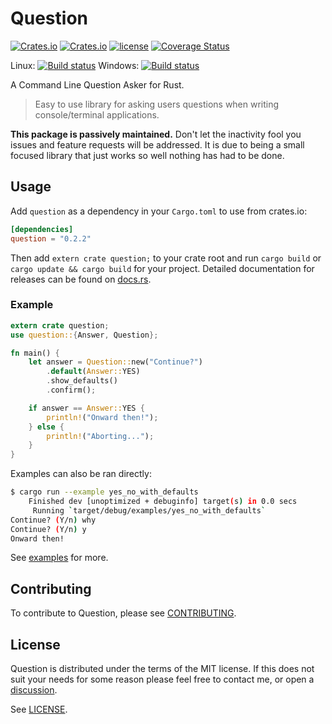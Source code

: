 # Question

[![Crates.io](https://img.shields.io/crates/v/question.svg)](https://crates.io/crates/question) [![Crates.io](https://img.shields.io/crates/d/question.svg)](https://crates.io/crates/question) [![license](http://img.shields.io/badge/license-MIT-blue.svg)](https://github.com/sevro/question/blob/master/LICENSE) [![Coverage Status](https://codecov.io/gl/starshell/question/branch/master/graph/badge.svg)](https://codecov.io/gl/starshell/question)

Linux: [![Build status](https://gitlab.com/starshell/question/badges/master/pipeline.svg)](https://github.com/sevro/question/commits/master)
Windows: [![Build status](https://ci.appveyor.com/api/projects/status/k7ccce79080tfu18/branch/master?svg=true)](https://ci.appveyor.com/project/Eudoxier/question/branch/master)

A Command Line Question Asker for Rust.

> Easy to use library for asking users questions when writing console/terminal applications.

**This package is passively maintained.** Don't let the inactivity fool you issues and feature requests will be addressed. It is due to being a small focused library that just works so well nothing has had to be done.

## Usage

Add `question` as a dependency in your `Cargo.toml` to use from crates.io:

```toml
[dependencies]
question = "0.2.2"
```

Then add `extern crate question;` to your crate root and run `cargo build` or `cargo update && cargo build` for your project. Detailed documentation for releases can be found on [docs.rs](https://docs.rs/question/). 

### Example

```rust
extern crate question;
use question::{Answer, Question};

fn main() {
    let answer = Question::new("Continue?")
        .default(Answer::YES)
        .show_defaults()
        .confirm();

    if answer == Answer::YES {
        println!("Onward then!");
    } else {
        println!("Aborting...");
    }
}
```

Examples can also be ran directly:

```sh
$ cargo run --example yes_no_with_defaults
    Finished dev [unoptimized + debuginfo] target(s) in 0.0 secs
     Running `target/debug/examples/yes_no_with_defaults`
Continue? (Y/n) why
Continue? (Y/n) y
Onward then!
```

See [examples](examples/) for more.

## Contributing

To contribute to Question, please see [CONTRIBUTING](CONTRIBUTING.md).

## License

Question is distributed under the terms of the MIT license. If this does not suit your needs for some reason please feel free to contact me, or open a [discussion](https://github.com/sevro/question/discussions/categories/general).

See [LICENSE](LICENSE).
